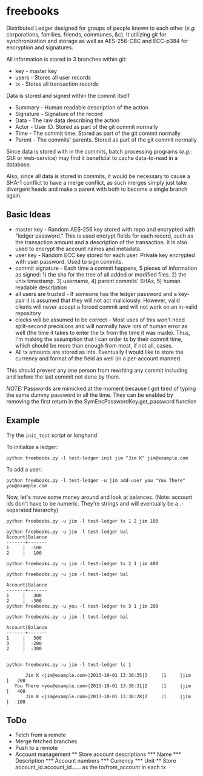 freebooks
=========

Distributed Ledger designed for groups of people known to each other (_e.g._ corporations, families, friends, communes, &c). It utilizing git for synchronization and storage as well as AES-256-CBC and ECC-p384 for encryption and signatures.

All information is stored in 3 branches within git:

* key - master key
* users - Stores all user records
* tx - Stores all transaction records

Data is stored and signed within the commit itself

* Summary - Human readable description of the action
* Signature - Signature of the record
* Data - The raw data describing the action
* Actor - User ID. Stored as part of the git commit normally
* Time - The commit time. Stored as part of the git commit normally
* Parent - The commits' parents. Stored as part of the git commit normally

Since data is stored with in the commits, batch processing programs (_e.g._: GUI or web-service) may find it beneficial to cache data-to-read in a database.

Also, since all data is stored in commits, it would be necessary to cause a SHA-1 conflict to have a merge conflict, as such merges simply just take divergent heads and make a parent with both to become a single branch again.

Basic Ideas
-----------

* master key - Random AES-256 key stored with repo and encrypted with "ledger password." This is used encrypt fields for each record, such as the transaction amount and a description of the transaction.  It is also used to encrypt the account names and metadata.
* user key - Random ECC key stored for each user. Private key encrypted with user password. Used to sign commits.
* commit signature - Each time a commit happens, 5 pieces of information as signed: 1) the sha for the tree of all added or modified files. 2) the unix timestamp. 3) username, 4) parent commits' SHAs, 5) human readable description
* all users are trusted - If someone has the ledger password and a key-pair it is assumed that they will not act maliciously. However, valid clients will never accept a forced commit and will not work on an in-valid repository
* clocks will be assumed to be correct - Most uses of this won't need split-second precisions and will normally have lots of human error as well (the time it takes to enter the tx from the time it was made).  Thus, I'm making the assumption that I can order tx by their commit time, which should be more than enough from most, if not all, cases.
* All tx amounts are stored as ints. Eventually I would like to store the currency and format of the field as well (in a per-account manner)

This should prevent any one person from rewriting any commit including and before the last commit not done by them.

*NOTE:* Passwords are mimicked at the moment because I got tired of typing the same dummy password in all the time. They can be enabled by removing the first return in the SymEncPasswordKey.get_password function

Example
-------

Try the `init_test` script or longhand

To initialize a ledger:

    python freebooks.py -l test-ledger init jim "Jim K" jim@example.com

To add a user:

    python freebooks.py -l test-ledger -u jim add-user you "You There" you@example.com

Now, let's move some money around and look at balances. (Note: account ids don't have to be numeric.  They're strings and will eventually be a .-separated hierarchy)

    python freebooks.py -u jim -l test-ledger tx 1 2 jim 100

    python freebooks.py -u jim -l test-ledger bal
    Account|Balance
    -------+-------
    1     |  -100
    2     |   100

    python freebooks.py -u jim -l test-ledger tx 2 1 jim 400

    python freebooks.py -u jim -l test-ledger bal

    Account|Balance
    -------+-------
    1     |   300
    2     |  -300
    python freebooks.py -u you -l test-ledger tx 3 1 jim 200

    python freebooks.py -u jim -l test-ledger bal

    Account|Balance
    -------+-------
    1     |   500
    3     |  -200
    2     |  -300


    python freebooks.py -u jim -l test-ledger ls 1

           Jim K <jim@example.com>|2013-10-01 13:38:35|3     |1     |jim   |   200
       You There <you@example.com>|2013-10-01 13:38:31|2     |1     |jim   |   400
           Jim K <jim@example.com>|2013-10-01 13:38:28|2     |1     |jim   |  -100

ToDo
----

* Fetch from a remote
* Merge fetched branches
* Push to a remote
* Account management
** Store account descriptions
*** Name
*** Description
*** Account numbers
*** Currency
*** Unit
** Store account_id.account_id...... as the to/from_account in each tx
